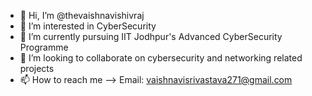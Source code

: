 - 👋 Hi, I’m @thevaishnavishivraj
- 👀 I’m interested in CyberSecurity
- 🌱 I’m currently pursuing IIT Jodhpur's Advanced CyberSecurity Programme
- 💞️ I’m looking to collaborate on cybersecurity and networking related projects
- 📫 How to reach me --> Email: vaishnavisrivastava271@gmail.com

<!---
thevaishnavishivraj/thevaishnavishivraj is a ✨ special ✨ repository because its `README.md` (this file) appears on your GitHub profile.
You can click the Preview link to take a look at your changes.
--->
